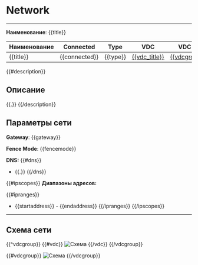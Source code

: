 # Network
***  
**Наименование**: {{title}}

| Наименование | Connected                        | Type     | VDC                          | VDC Group                              | Организация                  | DC/IaaS |
|--------------|----------------------------------|----------|------------------------------|----------------------------------------|------------------------------|-----|
| {{title}}     | {{connected}} | {{type}} | [{{vdc_title}}]({{vdc_link}}) | [{{vdcgroup_title}}]({{vdcgroup_link}}) | [{{org_title}}]({{org_link}}) | {{&dc_title}} |


{{#description}}
## Описание
{{.}}
{{/description}}


## Параметры сети

**Gateway**: {{gateway}}

**Fence Mode**: {{fencemode}}

**DNS:** 
{{#dns}}
- {{.}}
{{/dns}}

{{#ipscopes}}
**Диапазоны адресов:**

{{#ipranges}}
- {{startaddress}} - {{endaddress}}
{{/ipranges}}
{{/ipscopes}}
***

## Схема сети
{{^vdcgroup}}
{{#vdc}}
![Схема](@entity/{{entity}}/schema?id={{id}})
{{/vdc}}
{{/vdcgroup}}

{{#vdcgroup}}
![Схема](@entity/{{entity}}/schema_vdcgroup?id={{id}})
{{/vdcgroup}}
